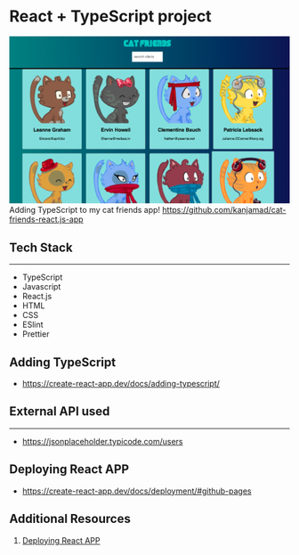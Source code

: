# React + TypeScript project
![screenshot](screenshot.png "screenshot")
Adding TypeScript to my cat friends app!  https://github.com/kanjamad/cat-friends-react.js-app

## Tech Stack
---
- TypeScript
- Javascript
- React.js
- HTML
- CSS
- ESlint
- Prettier


## Adding TypeScript
- https://create-react-app.dev/docs/adding-typescript/
## External API used
---
- https://jsonplaceholder.typicode.com/users

## Deploying React APP
- https://create-react-app.dev/docs/deployment/#github-pages


## Additional Resources
1. <a href="https://create-react-app.dev/docs/deployment/#github-pages" target="_blank">Deploying React APP</a>